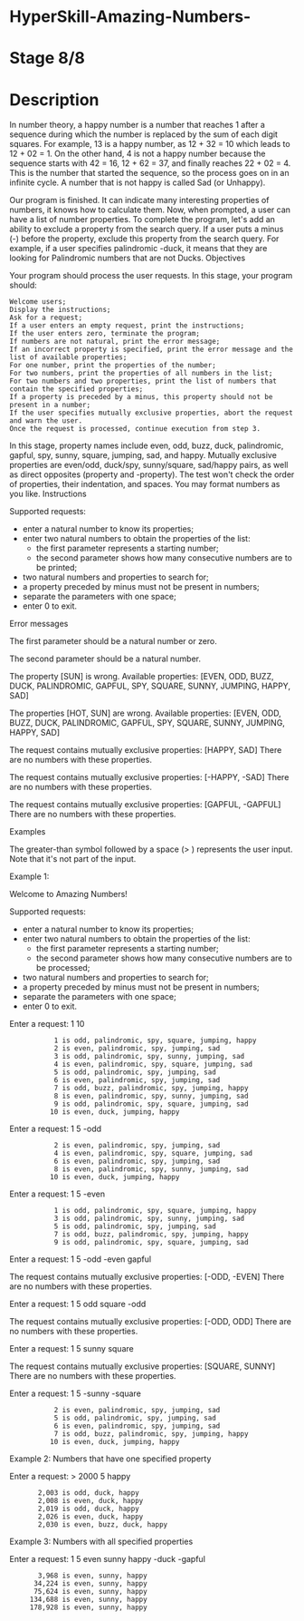 # HyperSkill-Amazing-Numbers-
# Stage 8/8
# Description

In number theory, a happy number is a number that reaches 1 after a sequence during which the number is replaced by the sum of each digit squares. For example, 13 is a happy number, as 12 + 32 = 10 which leads to 12 + 02 = 1. On the other hand, 4 is not a happy number because the sequence starts with 42 = 16, 12 + 62 = 37, and finally reaches 22 + 02 = 4. This is the number that started the sequence, so the process goes on in an infinite cycle. A number that is not happy is called Sad (or Unhappy).

Our program is finished. It can indicate many interesting properties of numbers, it knows how to calculate them. Now, when prompted, a user can have a list of number properties. To complete the program, let's add an ability to exclude a property from the search query. If a user puts a minus (-) before the property, exclude this property from the search query. For example, if a user specifies palindromic -duck, it means that they are looking for Palindromic numbers that are not Ducks.
Objectives

Your program should process the user requests. In this stage, your program should:

    Welcome users;
    Display the instructions;
    Ask for a request;
    If a user enters an empty request, print the instructions;
    If the user enters zero, terminate the program;
    If numbers are not natural, print the error message;
    If an incorrect property is specified, print the error message and the list of available properties;
    For one number, print the properties of the number;
    For two numbers, print the properties of all numbers in the list;
    For two numbers and two properties, print the list of numbers that contain the specified properties;
    If a property is preceded by a minus, this property should not be present in a number;
    If the user specifies mutually exclusive properties, abort the request and warn the user.
    Once the request is processed, continue execution from step 3.

In this stage, property names include even, odd, buzz, duck, palindromic, gapful, spy, sunny, square, jumping, sad, and happy. Mutually exclusive properties are even/odd, duck/spy, sunny/square, sad/happy pairs, as well as direct opposites (property and -property). The test won't check the order of properties, their indentation, and spaces. You may format numbers as you like.
Instructions

Supported requests:
- enter a natural number to know its properties;
- enter two natural numbers to obtain the properties of the list:
  * the first parameter represents a starting number;
  * the second parameter shows how many consecutive numbers are to be printed;
- two natural numbers and properties to search for;
- a property preceded by minus must not be present in numbers;
- separate the parameters with one space;
- enter 0 to exit.

Error messages

The first parameter should be a natural number or zero.

The second parameter should be a natural number.

The property [SUN] is wrong.
Available properties:
[EVEN, ODD, BUZZ, DUCK, PALINDROMIC, GAPFUL, SPY, SQUARE, SUNNY, JUMPING, HAPPY, SAD]

The properties [HOT, SUN] are wrong.
Available properties:
[EVEN, ODD, BUZZ, DUCK, PALINDROMIC, GAPFUL, SPY, SQUARE, SUNNY, JUMPING, HAPPY, SAD]

The request contains mutually exclusive properties: [HAPPY, SAD]
There are no numbers with these properties.

The request contains mutually exclusive properties: [-HAPPY, -SAD]
There are no numbers with these properties.

The request contains mutually exclusive properties: [GAPFUL, -GAPFUL]
There are no numbers with these properties.

Examples

The greater-than symbol followed by a space (> ) represents the user input. Note that it's not part of the input.

Example 1:

Welcome to Amazing Numbers!

Supported requests:
- enter a natural number to know its properties;
- enter two natural numbers to obtain the properties of the list:
  * the first parameter represents a starting number;
  * the second parameter shows how many consecutive numbers are to be processed;
- two natural numbers and properties to search for;
- a property preceded by minus must not be present in numbers;
- separate the parameters with one space;
- enter 0 to exit.

Enter a request: 1 10

               1 is odd, palindromic, spy, square, jumping, happy
               2 is even, palindromic, spy, jumping, sad
               3 is odd, palindromic, spy, sunny, jumping, sad
               4 is even, palindromic, spy, square, jumping, sad
               5 is odd, palindromic, spy, jumping, sad
               6 is even, palindromic, spy, jumping, sad
               7 is odd, buzz, palindromic, spy, jumping, happy
               8 is even, palindromic, spy, sunny, jumping, sad
               9 is odd, palindromic, spy, square, jumping, sad
              10 is even, duck, jumping, happy

Enter a request: 1 5 -odd

               2 is even, palindromic, spy, jumping, sad
               4 is even, palindromic, spy, square, jumping, sad
               6 is even, palindromic, spy, jumping, sad
               8 is even, palindromic, spy, sunny, jumping, sad
              10 is even, duck, jumping, happy

Enter a request: 1 5 -even

               1 is odd, palindromic, spy, square, jumping, happy
               3 is odd, palindromic, spy, sunny, jumping, sad
               5 is odd, palindromic, spy, jumping, sad
               7 is odd, buzz, palindromic, spy, jumping, happy
               9 is odd, palindromic, spy, square, jumping, sad

Enter a request: 1 5 -odd -even gapful

The request contains mutually exclusive properties: [-ODD, -EVEN]
There are no numbers with these properties.

Enter a request: 1 5 odd square -odd

The request contains mutually exclusive properties: [-ODD, ODD]
There are no numbers with these properties.

Enter a request: 1 5 sunny square

The request contains mutually exclusive properties: [SQUARE, SUNNY]
There are no numbers with these properties.

Enter a request: 1 5 -sunny -square

               2 is even, palindromic, spy, jumping, sad
               5 is odd, palindromic, spy, jumping, sad
               6 is even, palindromic, spy, jumping, sad
               7 is odd, buzz, palindromic, spy, jumping, happy
              10 is even, duck, jumping, happy

Example 2: Numbers that have one specified property

Enter a request: > 2000 5 happy

           2,003 is odd, duck, happy
           2,008 is even, duck, happy
           2,019 is odd, duck, happy
           2,026 is even, duck, happy
           2,030 is even, buzz, duck, happy

Example 3: Numbers with all specified properties

Enter a request: 1 5 even sunny happy -duck -gapful

           3,968 is even, sunny, happy
          34,224 is even, sunny, happy
          75,624 is even, sunny, happy
         134,688 is even, sunny, happy
         178,928 is even, sunny, happy

